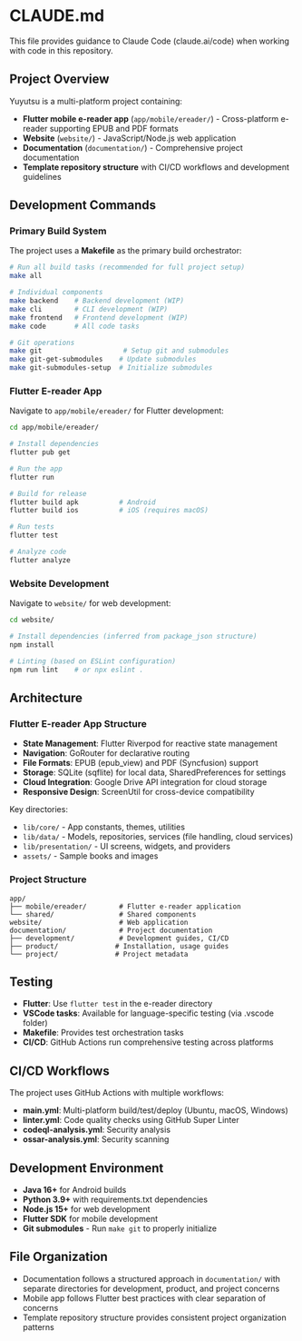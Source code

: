 # CLAUDE.md

This file provides guidance to Claude Code (claude.ai/code) when working with code in this repository.

## Project Overview

Yuyutsu is a multi-platform project containing:
- **Flutter mobile e-reader app** (`app/mobile/ereader/`) - Cross-platform e-reader supporting EPUB and PDF formats
- **Website** (`website/`) - JavaScript/Node.js web application
- **Documentation** (`documentation/`) - Comprehensive project documentation
- **Template repository structure** with CI/CD workflows and development guidelines

## Development Commands

### Primary Build System
The project uses a **Makefile** as the primary build orchestrator:

```bash
# Run all build tasks (recommended for full project setup)
make all

# Individual components
make backend    # Backend development (WIP)
make cli        # CLI development (WIP) 
make frontend   # Frontend development (WIP)
make code       # All code tasks

# Git operations
make git                    # Setup git and submodules
make git-get-submodules    # Update submodules
make git-submodules-setup  # Initialize submodules
```

### Flutter E-reader App
Navigate to `app/mobile/ereader/` for Flutter development:

```bash
cd app/mobile/ereader/

# Install dependencies
flutter pub get

# Run the app
flutter run

# Build for release
flutter build apk          # Android
flutter build ios          # iOS (requires macOS)

# Run tests
flutter test

# Analyze code
flutter analyze
```

### Website Development
Navigate to `website/` for web development:

```bash
cd website/

# Install dependencies (inferred from package_json structure)
npm install

# Linting (based on ESLint configuration)
npm run lint    # or npx eslint .
```

## Architecture

### Flutter E-reader App Structure
- **State Management**: Flutter Riverpod for reactive state management
- **Navigation**: GoRouter for declarative routing
- **File Formats**: EPUB (epub_view) and PDF (Syncfusion) support
- **Storage**: SQLite (sqflite) for local data, SharedPreferences for settings
- **Cloud Integration**: Google Drive API integration for cloud storage
- **Responsive Design**: ScreenUtil for cross-device compatibility

Key directories:
- `lib/core/` - App constants, themes, utilities
- `lib/data/` - Models, repositories, services (file handling, cloud services)
- `lib/presentation/` - UI screens, widgets, and providers
- `assets/` - Sample books and images

### Project Structure
```
app/
├── mobile/ereader/        # Flutter e-reader application
└── shared/                # Shared components
website/                   # Web application  
documentation/             # Project documentation
├── development/           # Development guides, CI/CD
├── product/              # Installation, usage guides
└── project/              # Project metadata
```

## Testing

- **Flutter**: Use `flutter test` in the e-reader directory
- **VSCode tasks**: Available for language-specific testing (via .vscode folder)
- **Makefile**: Provides test orchestration tasks
- **CI/CD**: GitHub Actions run comprehensive testing across platforms

## CI/CD Workflows

The project uses GitHub Actions with multiple workflows:
- **main.yml**: Multi-platform build/test/deploy (Ubuntu, macOS, Windows)
- **linter.yml**: Code quality checks using GitHub Super Linter
- **codeql-analysis.yml**: Security analysis
- **ossar-analysis.yml**: Security scanning

## Development Environment

- **Java 16+** for Android builds
- **Python 3.9+** with requirements.txt dependencies
- **Node.js 15+** for web development
- **Flutter SDK** for mobile development
- **Git submodules** - Run `make git` to properly initialize

## File Organization

- Documentation follows a structured approach in `documentation/` with separate directories for development, product, and project concerns
- Mobile app follows Flutter best practices with clear separation of concerns
- Template repository structure provides consistent project organization patterns
